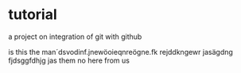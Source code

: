 # tutorial
a project on integration of git with github


is this the man´dsvodinf.jnewöoieqnreögne.fk
rejddkngewr
jasägdng
 fjdsggfdhjg
 jas
them no here from us
